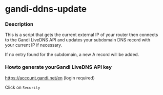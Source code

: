 # gandi-ddns-update

### Description
This is a script that gets the current external IP of your router then connects to the Gandi
LiveDNS API and updates your subdomain DNS record with your current IP if necessary.

If no entry found for the subdomain, a new A record will be added.

### Howto generate yourGandi LiveDNS API key
https://account.gandi.net/en (login required)

Click on `Security`

